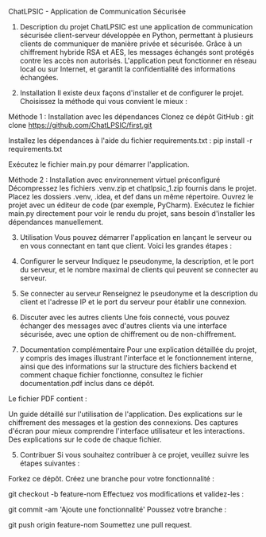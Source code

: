 ChatLPSIC - Application de Communication Sécurisée
1. Description du projet
ChatLPSIC est une application de communication sécurisée client-serveur développée en Python, permettant à plusieurs clients de communiquer de manière privée et sécurisée. Grâce à un chiffrement hybride RSA et AES, les messages échangés sont protégés contre les accès non autorisés. L'application peut fonctionner en réseau local ou sur Internet, et garantit la confidentialité des informations échangées.


2. Installation
Il existe deux façons d'installer et de configurer le projet. Choisissez la méthode qui vous convient le mieux :

Méthode 1 : Installation avec les dépendances
Clonez ce dépôt GitHub :
git clone https://github.com/ChatLPSIC/first.git

Installez les dépendances à l'aide du fichier requirements.txt :
pip install -r requirements.txt

Exécutez le fichier main.py pour démarrer l'application.

Méthode 2 : Installation avec environnement virtuel préconfiguré
Décompressez les fichiers .venv.zip et chatlpsic_1.zip fournis dans le projet.
Placez les dossiers .venv, .idea, et def dans un même répertoire.
Ouvrez le projet avec un éditeur de code (par exemple, PyCharm).
Exécutez le fichier main.py directement pour voir le rendu du projet, sans besoin d'installer les dépendances manuellement.


3. Utilisation
Vous pouvez démarrer l'application en lançant le serveur ou en vous connectant en tant que client. Voici les grandes étapes :

1. Configurer le serveur
Indiquez le pseudonyme, la description, et le port du serveur, et le nombre maximal de clients qui peuvent se connecter au serveur.
2. Se connecter au serveur
Renseignez le pseudonyme et la description du client et l'adresse IP et le port du serveur pour établir une connexion.
3. Discuter avec les autres clients
Une fois connecté, vous pouvez échanger des messages avec d'autres clients via une interface sécurisée, avec une option de chiffrement ou de non-chiffrement.


5. Documentation complémentaire
Pour une explication détaillée du projet, y compris des images illustrant l'interface et le fonctionnement interne, ainsi que des informations sur la structure des fichiers backend et comment chaque fichier fonctionne, consultez le fichier documentation.pdf inclus dans ce dépôt.

Le fichier PDF contient :

Un guide détaillé sur l'utilisation de l'application.
Des explications sur le chiffrement des messages et la gestion des connexions.
Des captures d'écran pour mieux comprendre l'interface utilisateur et les interactions.
Des explications sur le code de chaque fichier.

5. Contribuer
Si vous souhaitez contribuer à ce projet, veuillez suivre les étapes suivantes :

Forkez ce dépôt.
Créez une branche pour votre fonctionnalité :

git checkout -b feature-nom
Effectuez vos modifications et validez-les :

git commit -am 'Ajoute une fonctionnalité'
Poussez votre branche :

git push origin feature-nom
Soumettez une pull request.
